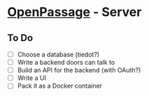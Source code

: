 # [OpenPassage](../) - Server

## To Do
- [ ] Choose a database (tiedot?)
- [ ] Write a backend doors can talk to
- [ ] Build an API for the backend (with OAuth?)
- [ ] Write a UI
- [ ] Pack it as a Docker container

